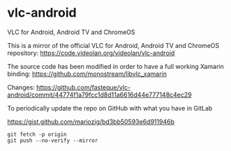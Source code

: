 # vlc-android
VLC for Android, Android TV and ChromeOS

This is a mirror of the official VLC for Android, Android TV and ChromeOS repository: https://code.videolan.org/videolan/vlc-android

The source code has been modified in order to have a full working Xamarin binding: https://github.com/monostream/libvlc_xamarin

Changes: https://github.com/fasteque/vlc-android/commit/44774f1a79fcc1d8d11a6616d44e777148c4ec29


To periodically update the repo on GitHub with what you have in GitLab

https://gist.github.com/mariozig/bd3bb50593e6d911946b

```
git fetch -p origin
git push --no-verify --mirror
```
